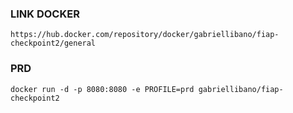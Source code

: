 ### LINK DOCKER
```
https://hub.docker.com/repository/docker/gabriellibano/fiap-checkpoint2/general
```
### PRD
```
docker run -d -p 8080:8080 -e PROFILE=prd gabriellibano/fiap-checkpoint2
```
